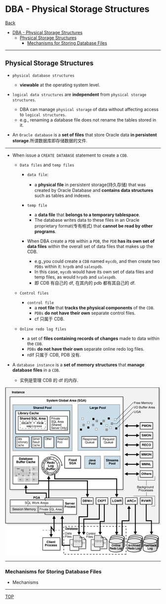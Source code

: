 # DBA - Physical Storage Structures

[Back](../../index.md)

- [DBA - Physical Storage Structures](#dba---physical-storage-structures)
  - [Physical Storage Structures](#physical-storage-structures)
    - [Mechanisms for Storing Database Files](#mechanisms-for-storing-database-files)

---

## Physical Storage Structures

- `physical database structures`

  - **viewable** at the operating system level.

- `logical data structures` are **independent** from `physical storage structures`.

  - DBA can manage `physical storage` of data without affecting access to `logical structures`.
  - e.g., renaming a database file does not rename the tables stored in it.

- An `Oracle database` is a **set of files** that store Oracle data **in persistent storage**.所谓数据库即存储数据的文件.

---

- When issue a `CREATE DATABASE` statement to create a `CDB`.

  - `Data files` and `temp files`

    - `data file`:
      - a **physical file** in persistent storage(持久存储) that was created by Oracle Database and **contains data structures** such as tables and indexes.
    - `temp file`

      - a **data file** that **belongs to a temporary tablespace**.
      - The database writes data to these files in an Oracle proprietary format(专有格式) that **cannot be read by other programs**.

    - When DBA create a `PDB` within a `PDB`, the `PDB` **has its own set of data files** within the overall set of data files that makes up the CDB.
      - e.g.,you could create a `CDB` named `mycdb`, and then create two `PDBs` within it: `hrpdb` and `salespdb`.
      - In this case, `mycdb` would have its own set of data files and temp files, as would `hrpdb` and `salespdb`.
      - 即 CDB 有自己的 df, 在其内的 pdb 都有其自己的 df.

  - `Control files`
    - `control file`
      - a **root file** that **tracks the physical components** of the `CDB`.
      - `PDBs` **do not have their own** separate control files.
      - cf 只属于 CDB.
  - `Online redo log files`
    - a set of **files containing records of changes** made to data within the `CDB`.
    - `PDBs` **do not have their own** separate online redo log files.
    - rdlf 只属于 CDB, PDB 没有.

- A `database instance` is a **set of memory structures** that **manage database files** in a `CDB`.
  - 实例是管理 CDB 的 df 的内存.

![instance_file_diagram](./pic/instance_file_diagram.gif)

---

### Mechanisms for Storing Database Files

- Mechanisms 


---

[TOP](#dba---physical-storage-structures)
